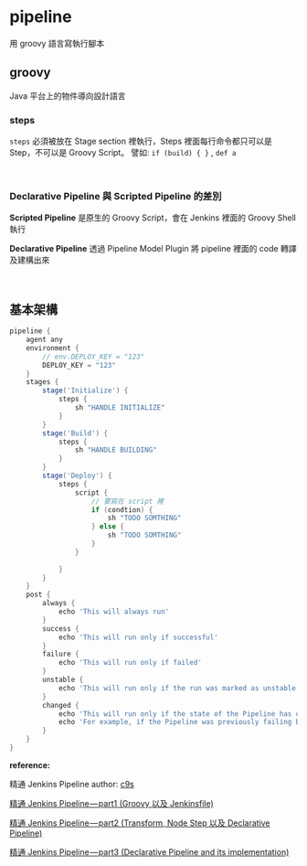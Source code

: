 # pipeline

用 groovy 語言寫執行腳本

## groovy

Java 平台上的物件導向設計語言

### steps

`steps` 必須被放在 Stage section 裡執行，Steps 裡面每行命令都只可以是 Step，不可以是 Groovy Script。 譬如: `if (build) { }` , `def a`

<br />

### Declarative Pipeline 與 Scripted Pipeline 的差別

**Scripted Pipeline** 是原生的 Groovy Script，會在 Jenkins 裡面的 Groovy Shell 執行

**Declarative Pipeline** 透過 Pipeline Model Plugin 將 pipeline 裡面的 code 轉譯及建構出來

<br />

## 基本架構


```groovy
pipeline {
    agent any
    environment {
        // env.DEPLOY_KEY = "123"
        DEPLOY_KEY = "123"
    }
    stages {
        stage('Initialize') {
            steps {
                sh "HANDLE INITIALIZE"
            }
        }
        stage('Build') {
            steps {
                sh "HANDLE BUILDING"
            }
        }
        stage('Deploy') {
            steps {
                script {
                    // 要寫在 script 裡
                    if (condtion) {
                        sh "TODO SOMTHING"
                    } else {
                        sh "TODO SOMTHING"
                    }
                }
                
            }
        }
    }
    post {
        always {
            echo 'This will always run'
        }
        success {
            echo 'This will run only if successful'
        }
        failure {
            echo 'This will run only if failed'
        }
        unstable {
            echo 'This will run only if the run was marked as unstable'
        }
        changed {
            echo 'This will run only if the state of the Pipeline has changed'
            echo 'For example, if the Pipeline was previously failing but is now successful'
        }
    }
}
```

**reference:**

精通 Jenkins Pipeline author: [c9s](https://medium.com/@c9s)

[精通 Jenkins Pipeline — part1 (Groovy 以及 Jenkinsfile)](https://medium.com/getamis/%E7%B2%BE%E9%80%9A-jenkins-pipeline-part1-e8ef48d3543e)

[精通 Jenkins Pipeline — part2 (Transform, Node Step 以及 Declarative Pipeline)](https://medium.com/@c9s/%E7%B2%BE%E9%80%9A-jenkins-pipeline-part2-transform-node-step-%E4%BB%A5%E5%8F%8A-declarative-pipeline-4942ddf67dd5)

[精通 Jenkins Pipeline — part3 (Declarative Pipeline and its implementation)
](https://medium.com/@c9s/%E7%B2%BE%E9%80%9A-jenkins-pipeline-part3-declarative-pipeline-and-its-implementation-20ee724a4a2a)

